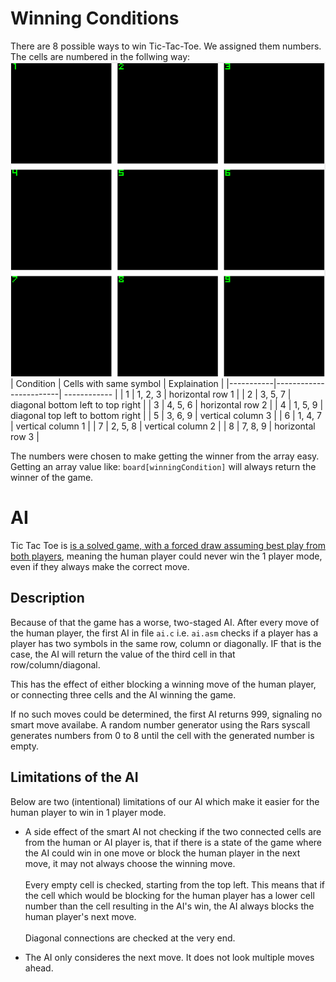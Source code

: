 # Winning Conditions
There are 8 possible ways to win Tic-Tac-Toe. We assigned them numbers.
The cells are numbered in the follwing way:
![game board](../documentation/board.png)
| Condition | Cells with same symbol | Explaination |
|-----------|------------------------| ------------ |
| 1         | 1, 2, 3                | horizontal row 1 |
| 2         | 3, 5, 7                | diagonal bottom left to top right |
| 3         | 4, 5, 6                | horizontal row 2 |
| 4         | 1, 5, 9                | diagonal top left to bottom right |
| 5         | 3, 6, 9                | vertical column 3 |
| 6         | 1, 4, 7                | vertical column 1 |
| 7         | 2, 5, 8                | vertical column 2 |
| 8         | 7, 8, 9                | horizontal row 3 |

The numbers were chosen to make getting the winner from the array easy. Getting an array value like: `board[winningCondition]` will always return the winner of the game.

# AI
Tic Tac Toe is [is a solved game, with a forced draw assuming best play from both players](https://en.wikipedia.org/wiki/Tic-tac-toe), meaning the human player could never win the 1 player mode, even if they always make the correct move.

## Description
Because of that the game has a worse, two-staged AI. After every move of the human player, the first AI in file `ai.c` i.e. `ai.asm` checks if a player has a player has two symbols in the same row, column or diagonally. IF that is the case, the AI will return the value of the third cell in that row/column/diagonal.

This has the effect of either blocking a winning move of the human player, or connecting three cells and the AI winning the game.

If no such moves could be determined, the first AI returns 999, signaling no smart move availabe. A random number generator using the Rars syscall generates numbers from 0 to 8 until the cell with the generated number is empty.

## Limitations of the AI
Below are two (intentional) limitations of our AI which make it easier for the human player to win in 1 player mode.

- A side effect of the smart AI not checking if the two connected cells are from the human or AI player is, that if there is a state of the game where the AI could win in one move or block the human player in the next move, it may not always choose the winning move.<br><br>
Every empty cell is checked, starting from the top left. This means that if the cell which would be blocking for the human player has a lower cell number than the cell resulting in the AI's win, the AI always blocks the human player's next move.
<br><br>
Diagonal connections are checked at the very end.

- The AI only consideres the next move. It does not look multiple moves ahead.